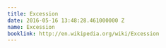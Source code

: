 ```yaml
---
title: Excession
date: 2016-05-16 13:48:28.461000000 Z
name: Excession
booklink: http://en.wikipedia.org/wiki/Excession
---
```


